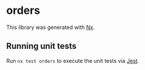 # orders

This library was generated with [Nx](https://nx.dev).

## Running unit tests

Run `nx test orders` to execute the unit tests via [Jest](https://jestjs.io).

